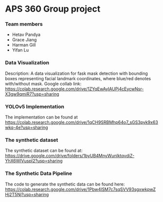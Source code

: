 # APS 360 Group project

### Team members
- Hetav Pandya
- Grace Jiang
- Harman Gill
- Yifan Lu

### Data Visualization

Description:
A data visualization for fask mask detection with bounding boxes representing facial landmark coordinates, where blue/red denotes with/without mask. Google collab link:
https://colab.research.google.com/drive/1ZYqEwAyIAUPj4cEycwNsr-X3gw9qmiR7?usp=sharing

### YOLOv5 Implementation
The implementation can be found at https://colab.research.google.com/drive/1qCH9SRBMhp64o7_sGS3pyk9x63wkq-4e?usp=sharing

### The synthetic dataset
The synthetic dataset can be found at: https://drive.google.com/drive/folders/1byUB4MnyWunlktqvdiZ-YhX6WlVuspI2?usp=sharing

### The Synthetic Data Pipeline
The code to generate the synthetic data can be found here: https://colab.research.google.com/drive/1Pbw4lSM7c7sqSVV93sgxwkpwZHj2T5Nj?usp=sharing
